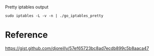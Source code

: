 Pretty iptables output

```
sudo iptables -L -v -n | ./go_iptables_pretty
```

# Reference
https://gist.github.com/djoreilly/57ef65723bc8ad7ecdb899c5b8aaca47
